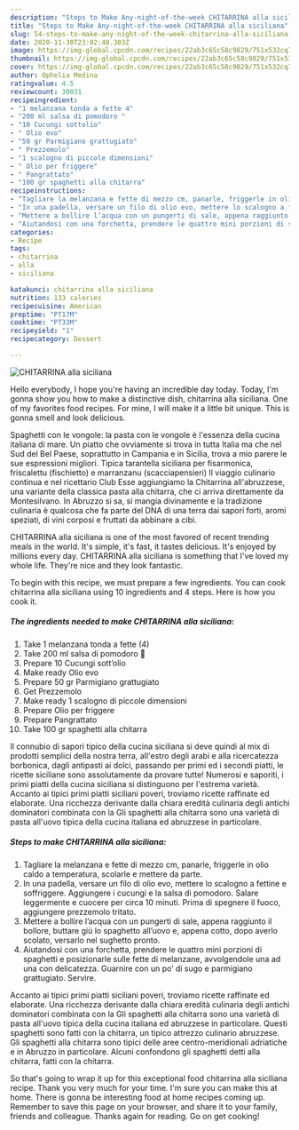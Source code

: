 ```yaml
---
description: "Steps to Make Any-night-of-the-week CHITARRINA alla siciliana"
title: "Steps to Make Any-night-of-the-week CHITARRINA alla siciliana"
slug: 54-steps-to-make-any-night-of-the-week-chitarrina-alla-siciliana
date: 2020-11-30T23:02:48.303Z
image: https://img-global.cpcdn.com/recipes/22ab3c65c58c9829/751x532cq70/chitarrina-alla-siciliana-recipe-main-photo.jpg
thumbnail: https://img-global.cpcdn.com/recipes/22ab3c65c58c9829/751x532cq70/chitarrina-alla-siciliana-recipe-main-photo.jpg
cover: https://img-global.cpcdn.com/recipes/22ab3c65c58c9829/751x532cq70/chitarrina-alla-siciliana-recipe-main-photo.jpg
author: Ophelia Medina
ratingvalue: 4.5
reviewcount: 30031
recipeingredient:
- "1 melanzana tonda a fette 4"
- "200 ml salsa di pomodoro "
- "10 Cucungi sottolio"
- " Olio evo"
- "50 gr Parmigiano grattugiato"
- " Prezzemolo"
- "1 scalogno di piccole dimensioni"
- " Olio per friggere"
- " Pangrattato"
- "100 gr spaghetti alla chitarra"
recipeinstructions:
- "Tagliare la melanzana e fette di mezzo cm, panarle, friggerle in olio caldo a temperatura, scolarle e mettere da parte."
- "In una padella, versare un filo di olio evo, mettere lo scalogno a fettine e soffriggere. Aggiungere i cucungi e la salsa di pomodoro. Salare leggermente e cuocere per circa 10 minuti. Prima di spegnere il fuoco, aggiungere prezzemolo tritato."
- "Mettere a bollire l’acqua con un pungerti di sale, appena raggiunto il bollore, buttare giù lo spaghetto all’uovo e, appena cotto, dopo averlo scolato, versarlo nel sughetto pronto."
- "Aiutandosi con una forchetta, prendere le quattro mini porzioni di spaghetti e posizionarle sulle fette di melanzane, avvolgendole una ad una con delicatezza. Guarnire con un po’ di sugo e parmigiano grattugiato. Servire."
categories:
- Recipe
tags:
- chitarrina
- alla
- siciliana

katakunci: chitarrina alla siciliana 
nutrition: 133 calories
recipecuisine: American
preptime: "PT17M"
cooktime: "PT33M"
recipeyield: "1"
recipecategory: Dessert

---
```



![CHITARRINA alla siciliana](https://img-global.cpcdn.com/recipes/22ab3c65c58c9829/751x532cq70/chitarrina-alla-siciliana-recipe-main-photo.jpg)

Hello everybody, I hope you're having an incredible day today. Today, I'm gonna show you how to make a distinctive dish, chitarrina alla siciliana. One of my favorites food recipes. For mine, I will make it a little bit unique. This is gonna smell and look delicious.

Spaghetti con le vongole: la pasta con le vongole è l&#39;essenza della cucina italiana di mare. Un piatto che ovviamente si trova in tutta Italia ma che nel Sud del Bel Paese, soprattutto in Campania e in Sicilia, trova a mio parere le sue espressioni migliori. Tipica tarantella siciliana per fisarmonica, friscalettu (fischietto) e marranzanu (scacciapensieri) Il viaggio culinario continua e nel ricettario Club Esse aggiungiamo la Chitarrina all&#39;abruzzese, una variante della classica pasta alla chitarra, che ci arriva direttamente da Montesilvano. In Abruzzo si sa, si mangia divinamente e la tradizione culinaria è qualcosa che fa parte del DNA di una terra dai sapori forti, aromi speziati, di vini corposi e fruttati da abbinare a cibi.

CHITARRINA alla siciliana is one of the most favored of recent trending meals in the world. It's simple, it's fast, it tastes delicious. It's enjoyed by millions every day. CHITARRINA alla siciliana is something that I've loved my whole life. They're nice and they look fantastic.


To begin with this recipe, we must prepare a few ingredients. You can cook chitarrina alla siciliana using 10 ingredients and 4 steps. Here is how you cook it.

<!--inarticleads1-->

##### The ingredients needed to make CHITARRINA alla siciliana:

1. Take 1 melanzana tonda a fette (4)
1. Take 200 ml salsa di pomodoro 🍅
1. Prepare 10 Cucungi sott’olio
1. Make ready  Olio evo
1. Prepare 50 gr Parmigiano grattugiato
1. Get  Prezzemolo
1. Make ready 1 scalogno di piccole dimensioni
1. Prepare  Olio per friggere
1. Prepare  Pangrattato
1. Take 100 gr spaghetti alla chitarra


Il connubio di sapori tipico della cucina siciliana si deve quindi al mix di prodotti semplici della nostra terra, all&#39;estro degli arabi e alla ricercatezza borbonica, dagli antipasti ai dolci, passando per primi ed i secondi piatti, le ricette siciliane sono assolutamente da provare tutte! Numerosi e saporiti, i primi piatti della cucina siciliana si distinguono per l&#39;estrema varietà. Accanto ai tipici primi piatti siciliani poveri, troviamo ricette raffinate ed elaborate. Una ricchezza derivante dalla chiara eredità culinaria degli antichi dominatori combinata con la Gli spaghetti alla chitarra sono una varietà di pasta all&#39;uovo tipica della cucina italiana ed abruzzese in particolare. 

<!--inarticleads2-->

##### Steps to make CHITARRINA alla siciliana:

1. Tagliare la melanzana e fette di mezzo cm, panarle, friggerle in olio caldo a temperatura, scolarle e mettere da parte.
1. In una padella, versare un filo di olio evo, mettere lo scalogno a fettine e soffriggere. Aggiungere i cucungi e la salsa di pomodoro. Salare leggermente e cuocere per circa 10 minuti. Prima di spegnere il fuoco, aggiungere prezzemolo tritato.
1. Mettere a bollire l’acqua con un pungerti di sale, appena raggiunto il bollore, buttare giù lo spaghetto all’uovo e, appena cotto, dopo averlo scolato, versarlo nel sughetto pronto.
1. Aiutandosi con una forchetta, prendere le quattro mini porzioni di spaghetti e posizionarle sulle fette di melanzane, avvolgendole una ad una con delicatezza. Guarnire con un po’ di sugo e parmigiano grattugiato. Servire.


Accanto ai tipici primi piatti siciliani poveri, troviamo ricette raffinate ed elaborate. Una ricchezza derivante dalla chiara eredità culinaria degli antichi dominatori combinata con la Gli spaghetti alla chitarra sono una varietà di pasta all&#39;uovo tipica della cucina italiana ed abruzzese in particolare. Questi spaghetti sono fatti con la chitarra, un tipico attrezzo culinario abruzzese. Gli spaghetti alla chitarra sono tipici delle aree centro-meridionali adriatiche e in Abruzzo in particolare. Alcuni confondono gli spaghetti detti alla chitarra, fatti con la chitarra. 

So that's going to wrap it up for this exceptional food chitarrina alla siciliana recipe. Thank you very much for your time. I'm sure you can make this at home. There is gonna be interesting food at home recipes coming up. Remember to save this page on your browser, and share it to your family, friends and colleague. Thanks again for reading. Go on get cooking!
